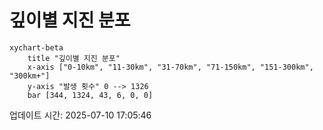 # 깊이별 지진 분포

```mermaid
xychart-beta
    title "깊이별 지진 분포"
    x-axis ["0-10km", "11-30km", "31-70km", "71-150km", "151-300km", "300km+"]
    y-axis "발생 횟수" 0 --> 1326
    bar [344, 1324, 43, 6, 0, 0]
```

업데이트 시간: 2025-07-10 17:05:46
